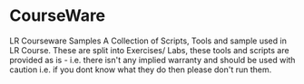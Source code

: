 # CourseWare
LR Courseware Samples
A Collection of Scripts, Tools and sample used in LR Course. These are split into Exercises/ Labs, these tools and scripts are provided as is - i.e. there isn't any implied warranty and should be used with caution i.e. if you dont know what they do then please don't run them.
